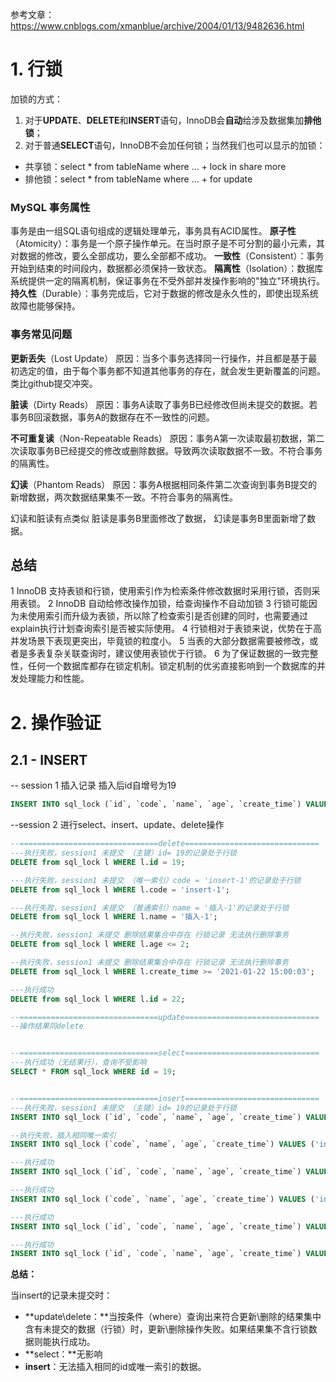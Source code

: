 

参考文章：https://www.cnblogs.com/xmanblue/archive/2004/01/13/9482636.html

# 1. 行锁

加锁的方式：

1. 对于**UPDATE**、**DELETE**和**INSERT**语句，InnoDB会**自动**给涉及数据集加**排他锁**；
2. 对于普通**SELECT**语句，InnoDB不会加任何锁；当然我们也可以显示的加锁：

- 共享锁：select * from tableName where ... + lock in share more
- 排他锁：select * from tableName where ... + for update 



### MySQL 事务属性

事务是由一组SQL语句组成的逻辑处理单元，事务具有ACID属性。
**原子性**（Atomicity）：事务是一个原子操作单元。在当时原子是不可分割的最小元素，其对数据的修改，要么全部成功，要么全部都不成功。
**一致性**（Consistent）：事务开始到结束的时间段内，数据都必须保持一致状态。
**隔离性**（Isolation）：数据库系统提供一定的隔离机制，保证事务在不受外部并发操作影响的"独立"环境执行。
**持久性**（Durable）：事务完成后，它对于数据的修改是永久性的，即使出现系统故障也能够保持。

### 事务常见问题

**更新丢失**（Lost Update）
原因：当多个事务选择同一行操作，并且都是基于最初选定的值，由于每个事务都不知道其他事务的存在，就会发生更新覆盖的问题。类比github提交冲突。

**脏读**（Dirty Reads）
原因：事务A读取了事务B已经修改但尚未提交的数据。若事务B回滚数据，事务A的数据存在不一致性的问题。

**不可重复读**（Non-Repeatable Reads）
原因：事务A第一次读取最初数据，第二次读取事务B已经提交的修改或删除数据。导致两次读取数据不一致。不符合事务的隔离性。

**幻读**（Phantom Reads）
原因：事务A根据相同条件第二次查询到事务B提交的新增数据，两次数据结果集不一致。不符合事务的隔离性。

幻读和脏读有点类似
脏读是事务B里面修改了数据，
幻读是事务B里面新增了数据。



## 总结

1 InnoDB 支持表锁和行锁，使用索引作为检索条件修改数据时采用行锁，否则采用表锁。
2 InnoDB 自动给修改操作加锁，给查询操作不自动加锁
3 行锁可能因为未使用索引而升级为表锁，所以除了检查索引是否创建的同时，也需要通过explain执行计划查询索引是否被实际使用。
4 行锁相对于表锁来说，优势在于高并发场景下表现更突出，毕竟锁的粒度小。
5 当表的大部分数据需要被修改，或者是多表复杂关联查询时，建议使用表锁优于行锁。
6 为了保证数据的一致完整性，任何一个数据库都存在锁定机制。锁定机制的优劣直接影响到一个数据库的并发处理能力和性能。



# 2. 操作验证

## 2.1 - INSERT

-- session 1 插入记录 插入后id自增号为19

```sql
INSERT INTO sql_lock (`id`, `code`, `name`, `age`, `create_time`) VALUES (19, 'insert-1', '插入-1', '1', '2021-01-22 15:00:03');
```



--session 2 进行select、insert、update、delete操作

```sql
--===============================delete==============================
---执行失败，session1 未提交 （主键）id= 19的记录处于行锁
DELETE from sql_lock l WHERE l.id = 19; 

---执行失败，session1 未提交 （唯一索引）code = 'insert-1'的记录处于行锁
DELETE from sql_lock l WHERE l.code = 'insert-1'; 

---执行失败，session1 未提交 （普通索引）name = '插入-1'的记录处于行锁
DELETE from sql_lock l WHERE l.name = '插入-1'; 

--执行失败，session1 未提交 删除结果集合中存在 行锁记录 无法执行删除事务
DELETE from sql_lock l WHERE l.age <= 2; 

--执行失败，session1 未提交 删除结果集合中存在 行锁记录 无法执行删除事务
DELETE from sql_lock l WHERE l.create_time >= '2021-01-22 15:00:03'; 

---执行成功
DELETE from sql_lock l WHERE l.id = 22;  

--===============================update==============================
--操作结果同delete


--===============================select==============================
---执行成功（无结果行），查询不受影响
SELECT * FROM sql_lock WHERE id = 19; 


--===============================insert==============================
---执行失败，session1 未提交 （主键）id= 19的记录处于行锁
INSERT INTO sql_lock (`id`, `code`, `name`, `age`, `create_time`) VALUES (19, 'insert-2', '插入相同id(主键=19)', '1', '2021-01-22 15:00:03');

--执行失败，插入相同唯一索引
INSERT INTO sql_lock (`code`, `name`, `age`, `create_time`) VALUES ('insert-1', '插入-1', '1', '2021-01-22 15:00:03'); 

---执行成功
INSERT INTO sql_lock (`id`, `code`, `name`, `age`, `create_time`) VALUES (18, 'insert-18', '主键=18', '1', '2021-01-22 15:00:03'); 

---执行成功
INSERT INTO sql_lock (`code`, `name`, `age`, `create_time`) VALUES ('insert-auto', '主键自增', '1', '2021-01-22 15:00:03'); 

---执行成功
INSERT INTO sql_lock (`id`, `code`, `name`, `age`, `create_time`) VALUES (17, 'insert-17', '主键=17', '1', '2021-01-22 15:00:03'); 

---执行成功
INSERT INTO sql_lock (`id`, `code`, `name`, `age`, `create_time`) VALUES (20, 'insert-20', '主键=20', '1', '2021-01-22 15:00:03'); 

```

**总结：**

当insert的记录未提交时：

- **update\delete：**当按条件（where）查询出来符合更新\删除的结果集中含有未提交的数据（行锁）时，更新\删除操作失败。如果结果集不含行锁数据则能执行成功。
- **select：**无影响
- **insert**：无法插入相同的id或唯一索引的数据。




